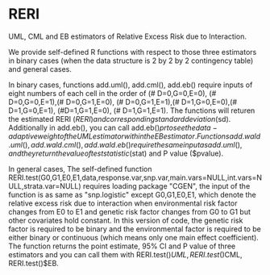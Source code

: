 # RERI
UML, CML and EB estimators of Relative Excess Risk due to Interaction.

We provide self-defined R functions with respect to those three estimators in binary cases (when the data structure is 2 by 2 by 2 contingency table) and general cases.

In binary cases, functions add.uml(), add.cml(), add.eb() require inputs of eight numbers of each cell in the order of (# D=0,G=0,E=0), (# D=0,G=0,E=1),(# D=0,G=1,E=0), (# D=0,G=1,E=1),(# D=1,G=0,E=0),(# D=1,G=0,E=1), (#D=1,G=1,E=0), (# D=1,G=1,E=1). The functions will returen the estimated RERI ($RERI) and corresponding standard deviation($sd). Additionally in add.eb(), you can call add.eb()$pr to see the data-adaptive weight of the UML estimator within the EB estimator. Functions add.wald.uml(), add.wald.cml(), add.wald.eb() require the same input as add.uml(), and they return the value of test statistic($stat) and P value ($pvalue).

In general cases, The self-defined function RERI.test(G0,G1,E0,E1,data,response.var,snp.var,main.vars=NULL,int.vars=NULL,strata.var=NULL) requires loading package "CGEN", the input of the function is as same as "snp.logistic" except G0,G1,E0,E1, which denote the relative excess risk due to interaction when environmental risk factor changes from E0 to E1 and genetic risk factor changes from G0 to G1 but other covariates hold constant. In this version of code, the genetic risk factor is required to be binary and the environmental factor is required to be either binary or continuous (which means only one main effect coefficient). The function returns the point estimate, 95% CI and P value of three estimators and you can call them with RERI.test()$UML, RERI.test()$CML, RERI.test()$EB.
